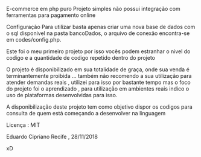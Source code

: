 E-commerce em php puro
Projeto simples não possui integração com ferramentas para pagamento online

Configuração
Para utilizar basta apenas criar uma nova base de dados com o sql disponivel na pasta bancoDados,
o arquivo de conexão encontra-se em codes/config.php.

Este foi o meu primeiro projeto por isso vocês podem estranhar o nivel do codigo e a quantidade de codigo repetido dentro do projeto

O projeto é disponibilizado em sua totalidade de graça, onde sua venda é terminantemente proibida ... também não recomendo a sua utilização
para atender demandas reais , utilizei para isso por bastante tempo mas o foco do projeto foi o aprendizado , para utilização em ambientes reais indico o uso de plataformas desenvolvidas para isso.

A disponibilização deste projeto tem como objetivo dispor os codigos para consulta de quem está começando a desenvolver na linguagem

Licença : MIT 


Eduardo Cipriano
Recife , 28/11/2018 

xD

